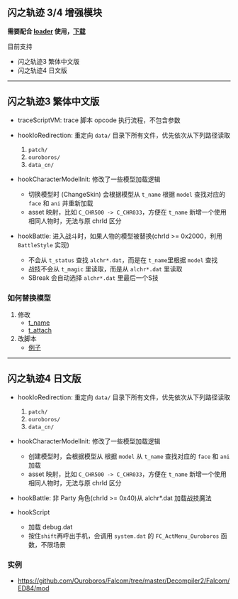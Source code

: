 ## 闪之轨迹 3/4 增强模块

**需要配合 [loader](https://github.com/Ouroboros/Falcom/tree/master/ed83/loader) 使用，[下载](https://github.com/Ouroboros/Falcom/releases/download/localization/loader.7z)**

目前支持
* 闪之轨迹3 繁体中文版
* 闪之轨迹4 日文版

--------------------

## 闪之轨迹3 繁体中文版

* traceScriptVM: trace 脚本 opcode 执行流程，不包含参数
* hookIoRedirection: 重定向 `data/` 目录下所有文件，优先依次从下列路径读取
  1. `patch/`
  2. `ouroboros/`
  3. `data_cn/`

* hookCharacterModelInit: 修改了一些模型加载逻辑
  * 切换模型时 (ChangeSkin) 会根据模型从 `t_name` 根据 `model` 查找对应的 `face` 和 `ani` 并重新加载
  * asset 映射，比如 `C_CHR500 -> C_CHR033`，方便在 `t_name` 新增一个使用相同人物时，无法与原 chrId 区分

* hookBattle: 进入战斗时，如果人物的模型被替换(chrId >= 0x2000，利用 `BattleStyle` 实现)
  * 不会从 `t_status` 查找 `alchr*.dat`，而是在 `t_name`里根据 `model` 查找
  * 战技不会从 `t_magic` 里读取，而是从 `alchr*.dat` 里读取
  * SBreak 会自动选择 `alchr*.dat` 里最后一个S技

### 如何替换模型

1. 修改
    * [t_name](https://github.com/Ouroboros/Falcom/blob/e674b61cbde691317a1628278dee29ca3bd8cf9e/Decompiler2/Falcom/ED83/mod/t_name.py#L23719)
    * [t_attach](https://github.com/Ouroboros/Falcom/blob/e674b61cbde691317a1628278dee29ca3bd8cf9e/Decompiler2/Falcom/ED83/mod/t_attach.py#L1524)
2. 改脚本
    * [例子](https://github.com/Ouroboros/Falcom/blob/e674b61cbde691317a1628278dee29ca3bd8cf9e/Decompiler2/Falcom/ED83/mod/hack.py#L29)

----------------

## 闪之轨迹4 日文版

* hookIoRedirection: 重定向 `data/` 目录下所有文件，优先依次从下列路径读取
  1. `patch/`
  2. `ouroboros/`
  3. `data_cn/`

* hookCharacterModelInit: 修改了一些模型加载逻辑
  * 创建模型时，会根据模型从 根据 `model` 从 `t_name` 查找对应的 `face` 和 `ani` 加载
  * asset 映射，比如 `C_CHR500 -> C_CHR033`，方便在 `t_name` 新增一个使用相同人物时，无法与原 chrId 区分

* hookBattle: 非 Party 角色(chrId >= 0x40)从 alchr*.dat 加载战技魔法

* hookScript
  * 加载 debug.dat
  * 按住`shift`再呼出手机，会调用 `system.dat` 的 `FC_ActMenu_Ouroboros` 函数，不限场景

### 实例
  * https://github.com/Ouroboros/Falcom/tree/master/Decompiler2/Falcom/ED84/mod
